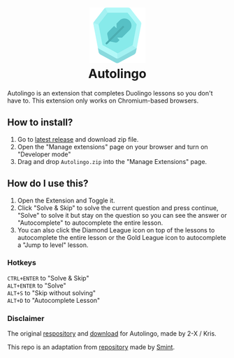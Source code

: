<h1 align="center">
  <img src="images/icon-256.png" width="128" height="128" alt="logo">
  <br>
  Autolingo
</h1>

Autolingo is an extension that completes Duolingo lessons so you don't have to. This extension only works on Chromium-based browsers.

## How to install?

1. Go to [latest release](https://github.com/UshiHiraga/autolingo/releases) and download zip file.
2. Open the "Manage extensions" page on your browser and turn on "Developer mode"
3. Drag and drop `Autolingo.zip` into the "Manage Extensions" page.

## How do I use this?

1. Open the Extension and Toggle it.
2. Click "Solve & Skip" to solve the current question and press continue, "Solve" to solve it but stay on the question so you can see the answer or "Autocomplete" to autocomplete the entire lesson.
3. You can also click the Diamond League icon on top of the lessons to autocomplete the entire lesson or the Gold League icon to autocomplete a "Jump to level" lesson.

### Hotkeys

`CTRL+ENTER` to "Solve & Skip"
<br>`ALT+ENTER` to "Solve"
<br>`ALT+S` to "Skip without solving"
<br>`ALT+D` to "Autocomplete Lesson"

### Disclaimer

The original [respository](https://github.com/2-X/autolingo) and [download](https://chrome.google.com/webstore/detail/autolingo/jppnahnlneednhaefhbfgpamgbecpfdd) for Autolingo, made by 2-X / Kris.

This repo is an adaptation from [repository](https://github.com/smintf/autolingo) made by [Smint](https://github.com/smintf).
